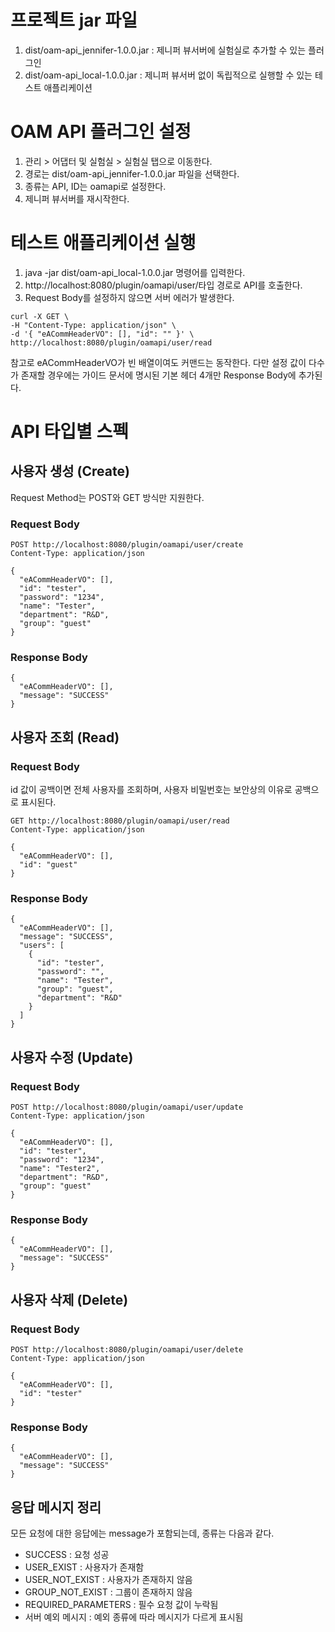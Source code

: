 # 프로젝트 jar 파일

1. dist/oam-api_jennifer-1.0.0.jar : 제니퍼 뷰서버에 실험실로 추가할 수 있는 플러그인
2. dist/oam-api_local-1.0.0.jar : 제니퍼 뷰서버 없이 독립적으로 실행할 수 있는 테스트 애플리케이션

# OAM API 플러그인 설정

1. 관리 > 어댑터 및 실험실 > 실험실 탭으로 이동한다.
2. 경로는 dist/oam-api_jennifer-1.0.0.jar 파일을 선택한다.
3. 종류는 API, ID는 oamapi로 설정한다.
4. 제니퍼 뷰서버를 재시작한다.

# 테스트 애플리케이션 실행

1. java -jar dist/oam-api_local-1.0.0.jar 명령어를 입력한다.
2. http://localhost:8080/plugin/oamapi/user/타입 경로로 API를 호출한다.
3. Request Body를 설정하지 않으면 서버 에러가 발생한다.
```
curl -X GET \
-H "Content-Type: application/json" \
-d '{ "eACommHeaderVO": [], "id": "" }' \
http://localhost:8080/plugin/oamapi/user/read
```
참고로 eACommHeaderVO가 빈 배열이여도 커맨드는 동작한다.
다만 설정 값이 다수가 존재할 경우에는 가이드 문서에 명시된 기본 헤더 4개만 Response Body에 추가된다.

# API 타입별 스펙

## 사용자 생성 (Create)
Request Method는 POST와 GET 방식만 지원한다.

### Request Body
```
POST http://localhost:8080/plugin/oamapi/user/create
Content-Type: application/json

{
  "eACommHeaderVO": [],
  "id": "tester",
  "password": "1234",
  "name": "Tester",
  "department": "R&D",
  "group": "guest"
}
```

### Response Body
```
{
  "eACommHeaderVO": [],
  "message": "SUCCESS"
}
```

## 사용자 조회 (Read)

### Request Body
id 값이 공백이면 전체 사용자를 조회하며, 사용자 비밀번호는 보안상의 이유로 공백으로 표시된다.
```
GET http://localhost:8080/plugin/oamapi/user/read
Content-Type: application/json

{
  "eACommHeaderVO": [],
  "id": "guest"
}
```

### Response Body
```
{
  "eACommHeaderVO": [],
  "message": "SUCCESS",
  "users": [
    {
      "id": "tester",
      "password": "",
      "name": "Tester",
      "group": "guest",
      "department": "R&D"
    }
  ]
}
```

## 사용자 수정 (Update)

### Request Body
```
POST http://localhost:8080/plugin/oamapi/user/update
Content-Type: application/json

{
  "eACommHeaderVO": [],
  "id": "tester",
  "password": "1234",
  "name": "Tester2",
  "department": "R&D",
  "group": "guest"
}
```

### Response Body
```
{
  "eACommHeaderVO": [],
  "message": "SUCCESS"
}
```

## 사용자 삭제 (Delete)

### Request Body
```
POST http://localhost:8080/plugin/oamapi/user/delete
Content-Type: application/json

{
  "eACommHeaderVO": [],
  "id": "tester"
}
```

### Response Body
```
{
  "eACommHeaderVO": [],
  "message": "SUCCESS"
}
```

## 응답 메시지 정리
모든 요청에 대한 응답에는 message가 포함되는데, 종류는 다음과 같다.
 - SUCCESS : 요청 성공
 - USER_EXIST : 사용자가 존재함
 - USER_NOT_EXIST : 사용자가 존재하지 않음
 - GROUP_NOT_EXIST : 그룹이 존재하지 않음
 - REQUIRED_PARAMETERS : 필수 요청 값이 누락됨
 - 서버 예외 메시지 : 예외 종류에 따라 메시지가 다르게 표시됨


